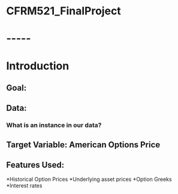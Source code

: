 # CFRM521_FinalProject

# -----

# Introduction

## Goal:

## Data:

### What is an instance in our data?

## Target Variable: American Options Price

## Features Used:
  *Historical Option Prices
  *Underlying asset prices
  *Option Greeks
  *Interest rates


